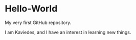 # Hello-World
My very first GitHub repository.

I am Kaviedes, and I have an interest in learning new things.
